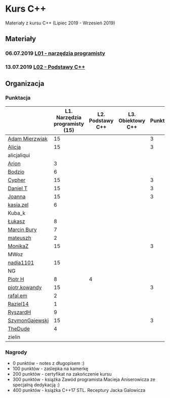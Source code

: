 # Kurs C++

Materiały z kursu C++ (Lipiec 2019 - Wrzesień 2019)

## Materiały

### 06.07.2019 [L01 - narzędzia programisty](L01-programmers-tools)
### 13.07.2019 [L02 - Podstawy C++](L02-C++-introduction)

## Organizacja

### Punktacja

| | L1. Narzędzia programisty (15) | L2. Podstawy C++ | L3. Obiektowy C++ | Punktualność | PR |
|---                                                  |--- |--- |--- |--- |--- |
| [Adam Mierzwiak](https://github.com/adamvm)         | 15 |    |    |  3 |  1 |
| [Alicja](https://github.com/AlicjaBonder)           | 15 |    |    |  3 |    |
| alicjaliqui                                         |    |    |    |    |    |
| [Arion](https://github.com/Ariionex)                |  3 |    |    |    |    |
| [Bodzio](https://github.com/Dolaroza)               |  6 |    |    |    |    |
| [Cypher](https://github.com/ChopSeeGuy)             | 15 |    |    |  3 |    |
| [Daniel T](https://github.com/LinQ007)              | 15 |    |    |  3 |    |
| [Joanna](https://github.com/teojdb)                 | 15 |    |    |  3 |    |
| [kasia.zel](https://github.com/kasiazel)            |  6 |    |    |    |    |
| Kuba_k                                              |    |    |    |    |    |
| [Łukasz](https://github.com/lucaswalicki)           |  8 |    |    |    |    |
| [Marcin Bury](https://github.com/MarcinBury92)      |  7 |    |    |    |    |
| [mateuszh](https://github.com/czarny247)            |  2 |    |    |    |    |
| [MonikaZ](https://github.com/MonikaZelechowska)     | 15 |    |    |  3 |    |
| MWoz                                                |    |    |    |    |    |
| [nadia1101](https://github.com/JustynaSlazak)       | 15 |    |    |    |    |
| NG                                                  |    |    |    |    |    |
| [Piotr H](https://github.com/PiotrHCpp)             |  8 |  4 |    |    |    |
| [piotr.kowandy](https://github.com/PiotrKowandy)    | 15 |    |    |  3 |    |
| [rafal.em](https://github.com/elRaphaelo)           |  2 |    |    |    |    |
| [Raziel14](https://github.com/Arakis14)             |  1 |    |    |    |    |
| [RyszardH](https://github.com/RyszardHalapacz)      |  9 |    |    |    |    |
| [SzymonGajewski](https://github.com/SzymonGajewski) | 15 |    |    |  3 |    |
| [TheDude](https://github.com/TheDude-cpu)           |  4 |    |    |    |    |
| zielin                                              |    |    |    |    |    |

### Nagrody

- 0 punktów - notes z długopisem :)
- 100 punktów - zaślepka na kamerkę
- 200 punktów - certyfikat na zakończenie kursu
- 300 punktów - książka Zawód programista Macieja Aniserowicza ze specjalną dedykacją :)
- 400 punktów - książka C++17 STL. Receptury Jacka Galowicza
